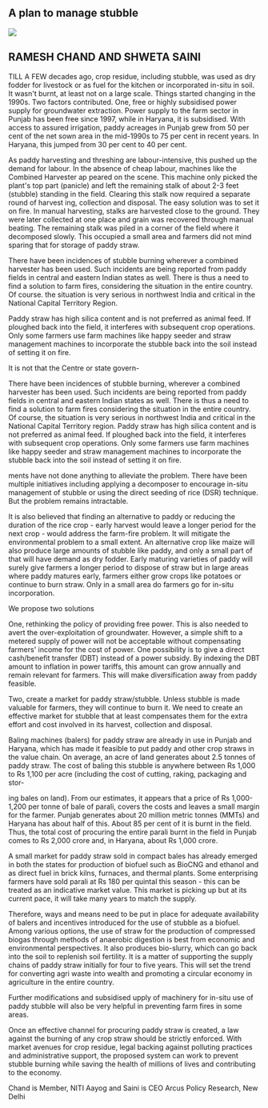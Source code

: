 ## A plan to manage stubble

![](_page_0_Picture_1.jpeg)

## RAMESH CHAND AND SHWETA SAINI

TILL A FEW decades ago, crop residue, including stubble, was used as dry fodder for livestock or as fuel for the kitchen or incorporated in-situ in soil. It wasn't burnt, at least not on a large scale. Things started changing in the 1990s. Two factors contributed. One, free or highly subsidised power supply for groundwater extraction. Power supply to the farm sector in Punjab has been free since 1997, while in Haryana, it is subsidised. With access to assured irrigation, paddy acreages in Punjab grew from 50 per cent of the net sown area in the mid-1990s to 75 per cent in recent years. In Haryana, this jumped from 30 per cent to 40 per cent.

As paddy harvesting and threshing are labour-intensive, this pushed up the demand for labour. In the absence of cheap labour, machines like the Combined Harvester ap peared on the scene. This machine only picked the plant's top part (panicle) and left the remaining stalk of about 2-3 feet (stubble) standing in the field. Clearing this stalk now required a separate round of harvest ing, collection and disposal. The easy solution was to set it on fire. In manual harvesting, stalks are harvested close to the ground. They were later collected at one place and grain was recovered through manual beating. The remaining stalk was piled in a corner of the field where it decomposed slowly. This occupied a small area and farmers did not mind sparing that for storage of paddy straw.

There have been incidences of stubble burning wherever a combined harvester has been used. Such incidents are being reported from paddy fields in central and eastern Indian states as well. There is thus a need to find a solution to farm fires, considering the situation in the entire country. Of course. the situation is very serious in northwest India and critical in the National Capital Territory Region.

Paddy straw has high silica content and is not preferred as animal feed. If ploughed back into the field, it interferes with subsequent crop operations. Only some farmers use farm machines like happy seeder and straw management machines to incorporate the stubble back into the soil instead of setting it on fire.

It is not that the Centre or state govern-

There have been incidences of stubble burning, wherever a combined harvester has been used. Such incidents are being reported from paddy fields in central and eastern Indian states as well. There is thus a need to find a solution to farm fires considering the situation in the entire country. Of course, the situation is very serious in northwest India and critical in the National Capital Territory region. Paddy straw has high silica content and is not preferred as animal feed. If ploughed back into the field, it interferes with subsequent crop operations. Only some farmers use farm machines like happy seeder and straw management machines to incorporate the stubble back into the soil instead of setting it on fire.

ments have not done anything to alleviate the problem. There have been multiple initiatives including applying a decomposer to encourage in-situ management of stubble or using the direct seeding of rice (DSR) technique. But the problem remains intractable.

It is also believed that finding an alternative to paddy or reducing the duration of the rice crop - early harvest would leave a longer period for the next crop - would address the farm-fire problem. It will mitigate the environmental problem to a small extent. An alternative crop like maize will also produce large amounts of stubble like paddy, and only a small part of that will have demand as dry fodder. Early maturing varieties of paddy will surely give farmers a longer period to dispose of straw but in large areas where paddy matures early, farmers either grow crops like potatoes or continue to burn straw. Only in a small area do farmers go for in-situ incorporation.

We propose two solutions

One, rethinking the policy of providing free power. This is also needed to avert the over-exploitation of groundwater. However, a simple shift to a metered supply of power will not be acceptable without compensating farmers' income for the cost of power. One possibility is to give a direct cash/benefit transfer (DBT) instead of a power subsidy. By indexing the DBT amount to inflation in power tariffs, this amount can grow annually and remain relevant for farmers. This will make diversification away from paddy feasible.

Two, create a market for paddy straw/stubble. Unless stubble is made valuable for farmers, they will continue to burn it. We need to create an effective market for stubble that at least compensates them for the extra effort and cost involved in its harvest, collection and disposal.

Baling machines (balers) for paddy straw are already in use in Punjab and Haryana, which has made it feasible to put paddy and other crop straws in the value chain. On average, an acre of land generates about 2.5 tonnes of paddy straw. The cost of baling this stubble is anywhere between Rs 1,000 to Rs 1,100 per acre (including the cost of cutting, raking, packaging and stor-

ing bales on land). From our estimates, it appears that a price of Rs 1,000-1,200 per tonne of bale of parali, covers the costs and leaves a small margin for the farmer. Punjab generates about 20 million metric tonnes (MMTs) and Haryana has about half of this. About 85 per cent of it is burnt in the field. Thus, the total cost of procuring the entire parali burnt in the field in Punjab comes to Rs 2,000 crore and, in Haryana, about Rs 1,000 crore.

A small market for paddy straw sold in compact bales has already emerged in both the states for production of biofuel such as BioCNG and ethanol and as direct fuel in brick kilns, furnaces, and thermal plants. Some enterprising farmers have sold parali at Rs 180 per quintal this season - this can be treated as an indicative market value. This market is picking up but at its current pace, it will take many years to match the supply.

Therefore, ways and means need to be put in place for adequate availability of balers and incentives introduced for the use of stubble as a biofuel. Among various options, the use of straw for the production of compressed biogas through methods of anaerobic digestion is best from economic and environmental perspectives. It also produces bio-slurry, which can go back into the soil to replenish soil fertility. It is a matter of supporting the supply chains of paddy straw initially for four to five years. This will set the trend for converting agri waste into wealth and promoting a circular economy in agriculture in the entire country.

Further modifications and subsidised upply of machinery for in-situ use of paddy stubble will also be very helpful in preventing farm fires in some areas.

Once an effective channel for procuring paddy straw is created, a law against the burning of any crop straw should be strictly enforced. With market avenues for crop residue, legal backing against polluting practices and administrative support, the proposed system can work to prevent stubble burning while saving the health of millions of lives and contributing to the economy.

Chand is Member, NITI Aayog and Saini is CEO Arcus Policy Research, New Delhi